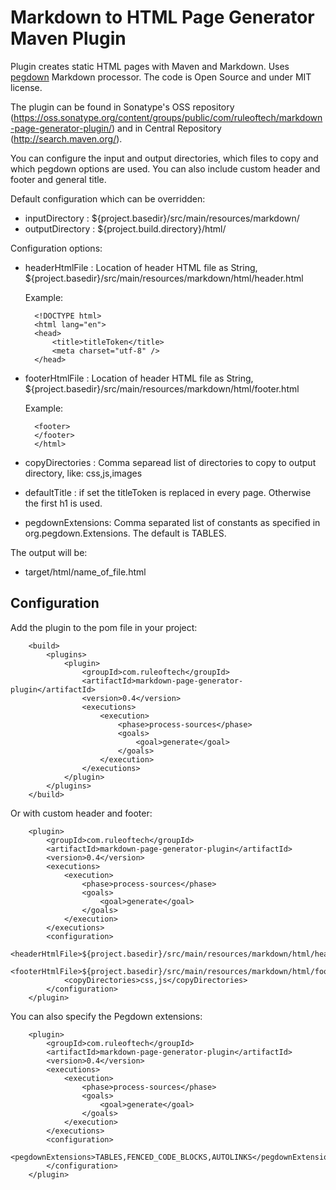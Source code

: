 # Markdown to HTML Page Generator Maven Plugin

Plugin creates static HTML pages with Maven and Markdown. Uses [pegdown](https://github.com/sirthias/pegdown) Markdown processor. The code is Open Source and under MIT license.

The plugin can be found in Sonatype's OSS repository (https://oss.sonatype.org/content/groups/public/com/ruleoftech/markdown-page-generator-plugin/) and in Central Repository (http://search.maven.org/).

You can configure the input and output directories, which files to copy and which pegdown options are used. You can also include custom header and footer and general title. 

Default configuration which can be overridden:

* inputDirectory : ${project.basedir}/src/main/resources/markdown/
* outputDirectory : ${project.build.directory}/html/

Configuration options:

* headerHtmlFile : Location of header HTML file as String, ${project.basedir}/src/main/resources/markdown/html/header.html
	
	Example:
	
		<!DOCTYPE html>
		<html lang="en">
		<head>
			<title>titleToken</title>
			<meta charset="utf-8" />
		</head>
		
* footerHtmlFile : Location of header HTML file as String, ${project.basedir}/src/main/resources/markdown/html/footer.html
	
	Example:
	
		<footer>
		</footer>
		</html>

* copyDirectories :	Comma separead list of directories to copy to output directory, like: css,js,images
* defaultTitle : if set the titleToken is replaced in every page. Otherwise the first h1 is used.
* pegdownExtensions: Comma separated list of constants as specified in org.pegdown.Extensions. The default is TABLES.

The output will be:
* target/html/name_of_file.html

## Configuration

Add the plugin to the pom file in your project:
	
		<build>
			<plugins>
				<plugin>
					<groupId>com.ruleoftech</groupId>
					<artifactId>markdown-page-generator-plugin</artifactId>
					<version>0.4</version>
					<executions>
						<execution>
							<phase>process-sources</phase>
							<goals>
								<goal>generate</goal>
							</goals>
						</execution>
					</executions>
				</plugin>
			</plugins>
		</build>

Or with custom header and footer:

		<plugin>
			<groupId>com.ruleoftech</groupId>
			<artifactId>markdown-page-generator-plugin</artifactId>
			<version>0.4</version>
			<executions>
				<execution>
					<phase>process-sources</phase>
					<goals>
						<goal>generate</goal>
					</goals>
				</execution>
			</executions>
			<configuration>
				<headerHtmlFile>${project.basedir}/src/main/resources/markdown/html/header.html</headerHtmlFile>
				<footerHtmlFile>${project.basedir}/src/main/resources/markdown/html/footer.html</footerHtmlFile>
				<copyDirectories>css,js</copyDirectories>
			</configuration>
		</plugin>
		
You can also specify the Pegdown extensions:  

		<plugin>
			<groupId>com.ruleoftech</groupId>
			<artifactId>markdown-page-generator-plugin</artifactId>
			<version>0.4</version>
			<executions>
				<execution>
					<phase>process-sources</phase>
					<goals>
						<goal>generate</goal>
					</goals>
				</execution>
			</executions>
			<configuration>
				<pegdownExtensions>TABLES,FENCED_CODE_BLOCKS,AUTOLINKS</pegdownExtensions>
			</configuration>
		</plugin>
